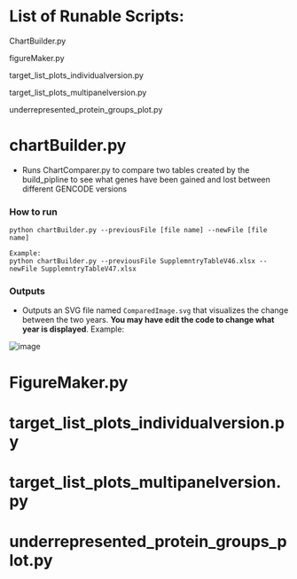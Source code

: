 # List of Runable Scripts:

ChartBuilder.py

figureMaker.py

target_list_plots_individualversion.py

target_list_plots_multipanelversion.py

underrepresented_protein_groups_plot.py


# chartBuilder.py

- Runs ChartComparer.py to compare two tables created by the build_pipline to see what genes have been gained and lost between different GENCODE versions
### How to run 

```
python chartBuilder.py --previousFile [file name] --newFile [file name]

Example:
python chartBuilder.py --previousFile SupplemntryTableV46.xlsx --newFile SupplemntryTableV47.xlsx

```

### Outputs
- Outputs an SVG file named `ComparedImage.svg` that visualizes the change between the two years. **You may have edit the code to change what year is displayed**.
Example:

![image](https://github.com/user-attachments/assets/5b1820c5-b979-4fcc-9a58-59da126e878c)

# FigureMaker.py

# target_list_plots_individualversion.py


# target_list_plots_multipanelversion.py

# underrepresented_protein_groups_plot.py
